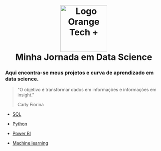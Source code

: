 <h1 align="center"><a href="[https://web.dio.me/track/orange-tech/](https://www.datascience-pm.com/data-analyst-vs-data-scientist/)"> <img src="https://www.datascience-pm.com/wp-content/uploads/2021/05/data-scientist-vs-analyst-venn-diagram.png" alt="Logo Orange Tech +" width="150"/></a> <br />Minha Jornada em Data Science </h1>

### Aqui encontra-se meus projetos e curva de aprendizado em data science.


> <p>"O objetivo é transformar dados em informações e informações em insight."</p> <p>Carly Fiorina</p>


* [SQL](https://github.com/brunucoelho/Jornada-Data_analytics)

* [Python](https://github.com/brunucoelho/Jornada-Data_analytics)

* [Power BI](https://github.com/brunucoelho/Jornada-Data_analytics)

* [Machine learning](https://github.com/brunucoelho/Jornada-Data_analytics)


